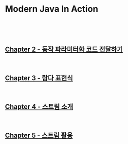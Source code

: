 # Modern Java In Action
<br/><br/><br/>

## [Chapter 2 - 동작 파라미터화 코드 전달하기](https://github.com/ShinDongHun1/ModernJavaInAction_Code/tree/main/src/chapter2) 

<br/>

## [Chapter 3 - 람다 표현식](https://github.com/ShinDongHun1/ModernJavaInAction_Code/blob/main/src/chapter3) 

<br/>

## [Chapter 4 - 스트림 소개](https://github.com/ShinDongHun1/ModernJavaInAction_Code/blob/main/src/chapter4)

<br/>

## [Chapter 5 - 스트림 활용](https://github.com/ShinDongHun1/ModernJavaInAction_Code/blob/main/src/chapter5)

<br/>